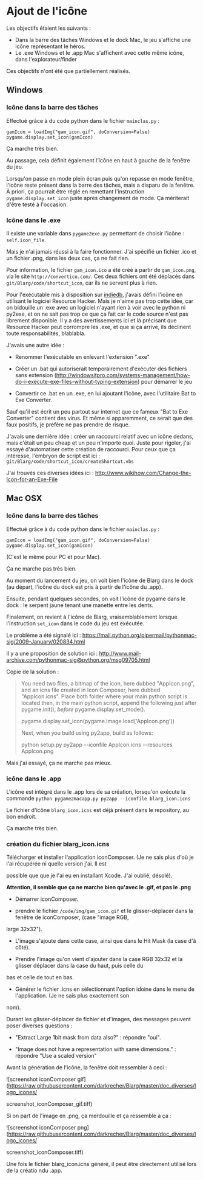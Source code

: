 # Ajout de l'icône

Les objectifs étaient les suivants :

 - Dans la barre des tâches Windows et le dock Mac, le jeu s'affiche une icône représentant le héros.
 - Le .exe Windows et le .app Mac s'affichent avec cette même icône, dans l'explorateur/finder

Ces objectifs n'ont été que partiellement réalisés.

## Windows

### Icône dans la barre des tâches

Effectué grâce à du code python dans le fichier `mainclas.py` :

    gamIcon = loadImg("gam_icon.gif", doConversion=False)
    pygame.display.set_icon(gamIcon)

Ça marche très bien.

Au passage, cela définit également l'îcône en haut à gauche de la fenêtre du jeu.

Lorsqu'on passe en mode plein écran puis qu'on repasse en mode fenêtre, l'icône reste présent dans la barre des tâches, mais a disparu de la fenêtre. À priori, ça pourrait être réglé en remettant l'instruction `pygame.display.set_icon` juste après changement de mode. Ça mériterait d'être testé à l'occasion.

### Icône dans le .exe

Il existe une variable dans `pygame2exe.py` permettant de choisir l'icône : `self.icon_file`.

Mais je n'ai jamais réussi à la faire fonctionner. J'ai spécifié un fichier .ico et un fichier .png, dans les deux cas, ça ne fait rien.

Pour information, le fichier `gam_icon.ico` a été créé à partir de `gam_icon.png`, via le site `http://convertico.com/`. Ces deux fichiers ont été déplacés dans `git/Blarg/code/shortcut_icon`, car ils ne servent plus à rien.

Pour l'exécutable mis à disposition sur [indiedb](http://www.indiedb.com/games/blarg), j'avais défini l'icône en utilisant le logiciel Resource Hacker. Mais je n'aime pas trop cette idée, car on bidouille un .exe avec un logiciel n'ayant rien à voir avec le python ni py2exe, et on ne sait pas trop ce que ça fait car le code source n'est pas librement disponible. Il y a des avertissements ici et là précisant que Resource Hacker peut corrompre les .exe, et que si ça arrive, ils déclinent toute responsabilités, blablabla.

J'avais une autre idée :

 - Renommer l'exécutable en enlevant l'extension ".exe"

 - Créer un .bat qui autoriserait temporairement d'exécuter des fichiers sans extension (http://windowsitpro.com/systems-management/how-do-i-execute-exe-files-without-typing-extension) pour démarrer le jeu

 - Convertir ce .bat en un .exe, en lui ajoutant l'icône, avec l'utilitaire Bat to Exe Converter.

Sauf qu'il est écrit un peu partout sur internet que ce fameux "Bat to Exe Converter" contient des virus. Et même si apparemment, ce serait que des faux positifs, je préfère ne pas prendre de risque.

J'avais une dernière idée : créer un raccourci relatif avec un icône dedans, mais c'était un peu cheap et un peu n'importe quoi. Juste pour rigoler, j'ai essayé d'automatiser cette création de raccourci. Pour ceux que ça intéresse, l'embryon de script est ici : `git/Blarg/code/shortcut_icon/createShortcut.vbs`

J'ai trouvés ces diverses idées ici : http://www.wikihow.com/Change-the-Icon-for-an-Exe-File


## Mac OSX

### Icône dans la barre des tâches

Effectué grâce à du code python dans le fichier `mainclas.py` :

    gamIcon = loadImg("gam_icon.gif", doConversion=False)
    pygame.display.set_icon(gamIcon)

(C'est le même pour PC et pour Mac).

Ça ne marche pas très bien.

Au moment du lancement du jeu, on voit bien l'icône de Blarg dans le dock (au départ, l'icône du dock est pris à partir de l'icône du .app).

Ensuite, pendant quelques secondes, on voit l'icône de pygame dans le dock : le serpent jaune tenant une manette entre les dents.

Finalement, on revient à l'icône de Blarg, vraisemblablement lorsque l'instruction `set_icon` dans le code du jeu est exécutée.

Le problème a été signalé ici : https://mail.python.org/pipermail/pythonmac-sig/2009-January/020834.html

Il y a une proposition de solution ici : http://www.mail-archive.com/pythonmac-sig@python.org/msg09705.html

Copie de la solution :

> You need two files, a bitmap of the icon, here dubbed "AppIcon.png",
> and an icns file created in Icon Composer, here dubbed "AppIcon.icns".
> Place both folder where your main python script is located then, in
> the main python script, append the following just after pygame.init(),
> *before* pygame.display.set_mode().
>
> pygame.display.set_icon(pygame.image.load('AppIcon.png'))
>
> Next, when you build using py2app, build as follows:
>
> python setup.py py2app --iconfile AppIcon.icns --resources AppIcon.png

Mais j'ai essayé, ça ne marche pas mieux.

### icône dans le .app

L'icône est intégré dans le .app lors de sa création, lorsqu'on exécute la commande `python pygame2macapp.py py2app --iconfile blarg_icon.icns`

Le fichier d'icône `blarg_icon.icns` est déjà présent dans le repository, au bon endroit.

Ça marche très bien.

### création du fichier blarg_icon.icns

Télécharger et installer l'application iconComposer. (Je ne sais plus d'où je l'ai récupérée ni quelle version j'ai. Il est 

possible que que je l'ai eu en installant Xcode. J'ai oublié, désolé).

**Attention, il semble que ça ne marche bien qu'avec le .gif, et pas le .png**

 - Démarrer iconComposer.

 - prendre le fichier `/code/img/gam_icon.gif` et le glisser-déplacer dans la fenêtre de iconComposer, (case "image RGB, 

large 32x32").

 - L'image s'ajoute dans cette case, ainsi que dans le Hit Mask (la case d'â côté).

 - Prendre l'image qu'on vient d'ajouter dans la case RGB 32x32 et la glisser déplacer dans la case du haut, puis celle du 

bas et celle de tout en bas.

 - Générer le fichier .icns en sélectionnant l'option idoine dans le menu de l'application. (Je ne sais plus exactement son 

nom).

Durant les glisser-déplacer de fichier et d'images, des messages peuvent poser diverses questions : 

 - "Extract Large 1bit mask from data also?" : répondre "oui".

 - "Image does not have a representation with same dimensions." : répondre "Use a scaled version"

Avant la génération de l'icône, la fenêtre doit ressembler à ceci :

![screenshot iconComposer gif](https://raw.githubusercontent.com/darkrecher/Blarg/master/doc_diverses/logo_icones/ 	

screenshot_iconComposer_gif.tiff)

Si on part de l'image en .png, ça merdouille et ça ressemble à ça :

![screenshot iconComposer png](https://raw.githubusercontent.com/darkrecher/Blarg/master/doc_diverses/logo_icones/ 	

screenshot_iconComposer.tiff)

Une fois le fichier blarg_icon.icns généré, il peut être directement utilisé lors de la créatio ndu .app.
